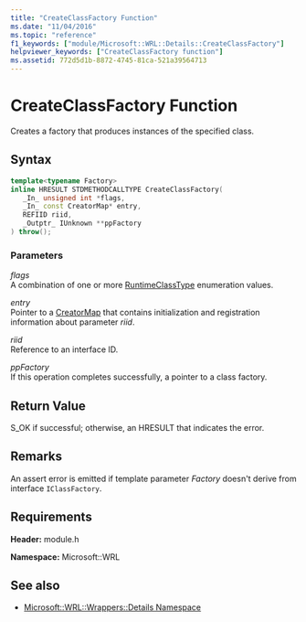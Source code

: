 ```yaml
---
title: "CreateClassFactory Function"
ms.date: "11/04/2016"
ms.topic: "reference"
f1_keywords: ["module/Microsoft::WRL::Details::CreateClassFactory"]
helpviewer_keywords: ["CreateClassFactory function"]
ms.assetid: 772d5d1b-8872-4745-81ca-521a39564713
---
```

# CreateClassFactory Function

Creates a factory that produces instances of the specified class.

## Syntax

```cpp
template<typename Factory>
inline HRESULT STDMETHODCALLTYPE CreateClassFactory(
   _In_ unsigned int *flags,
   _In_ const CreatorMap* entry,
   REFIID riid,
   _Outptr_ IUnknown **ppFactory
) throw();
```

### Parameters

*flags*<br/>
A combination of one or more [RuntimeClassType](runtimeclasstype-enumeration.md) enumeration values.

*entry*<br/>
Pointer to a [CreatorMap](creatormap-structure.md) that contains initialization and registration information about parameter *riid*.

*riid*<br/>
Reference to an interface ID.

*ppFactory*<br/>
If this operation completes successfully, a pointer to a class factory.

## Return Value

S_OK if successful; otherwise, an HRESULT that indicates the error.

## Remarks

An assert error is emitted if template parameter *Factory* doesn't derive from interface `IClassFactory`.

## Requirements

**Header:** module.h

**Namespace:** Microsoft::WRL

## See also

- [Microsoft::WRL::Wrappers::Details Namespace](microsoft-wrl-wrappers-details-namespace.md)
